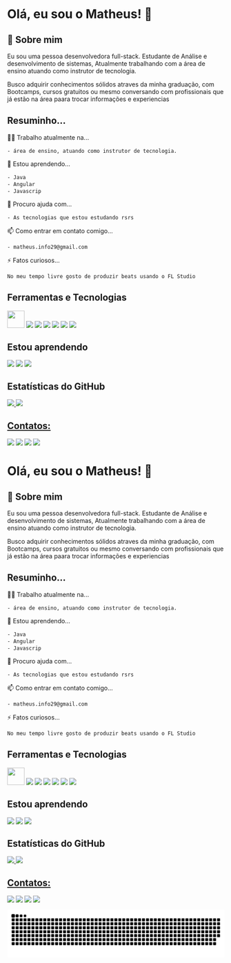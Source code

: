 # Olá, eu sou o Matheus! 👋

## 🚀 Sobre mim
Eu sou uma pessoa desenvolvedora full-stack. Estudante de Análise e desenvolvimento de sistemas, Atualmente trabalhando com a área de ensino atuando como instrutor de tecnologia. 

Busco adquirir conhecimentos sólidos atraves da minha graduação, com Bootcamps, cursos gratuitos ou mesmo conversando com profissionais que já estão na área paara trocar informações e experiencias 


## Resuminho...

👩‍💻 Trabalho atualmente na...

    - área de ensino, atuando como instrutor de tecnologia.

🧠 Estou aprendendo...

    - Java
    - Angular
    - Javascrip

🤔 Procuro ajuda com...

    - As tecnologias que estou estudando rsrs

📫 Como entrar em contato comigo...

    - matheus.info29@gmail.com


⚡️ Fatos curiosos...

    No meu tempo livre gosto de produzir beats usando o FL Studio

## Ferramentas e Tecnologias

<div>
    <img loading="lazy" src="https://cdn.jsdelivr.net/gh/devicons/devicon/icons/html5/html5-original.svg" width="40" height="40"/>
    <img loading="lazy" src="https://cdn.jsdelivr.net/gh/devicons/devicon/icons/css3/css3-original.svg" width="40"/>
    <img src="https://cdn.jsdelivr.net/gh/devicons/devicon/icons/java/java-original-wordmark.svg" width="40"/>
    <img src="https://cdn.jsdelivr.net/gh/devicons/devicon/icons/javascript/javascript-plain.svg" width="40" />
    <img src="https://cdn.jsdelivr.net/gh/devicons/devicon/icons/angularjs/angularjs-original.svg" width="40" />
    <img src="https://cdn.jsdelivr.net/gh/devicons/devicon/icons/figma/figma-original.svg"  width="40" />
    <img src="https://cdn.jsdelivr.net/gh/devicons/devicon/icons/canva/canva-original.svg" width="40" />
</div>

## Estou aprendendo
<div>
    <img src="https://cdn.jsdelivr.net/gh/devicons/devicon/icons/java/java-original-wordmark.svg" width="40"/>
    <img src="https://cdn.jsdelivr.net/gh/devicons/devicon/icons/javascript/javascript-plain.svg" width="40" />
    <img src="https://cdn.jsdelivr.net/gh/devicons/devicon/icons/angularjs/angularjs-original.svg" width="40" />
</div>

## Estatísticas do GitHub
<div>
<a href="https://github.com/Matheus-mt10">
<img loading="lazy" height="180em" src="https://github-readme-stats.vercel.app/api/top-langs/?username=Matheus-mt10&layout=compact&langs_count=7&theme=dracula"/> 

<img loading="lazy" height="180em" src="https://github-readme-stats.vercel.app/api?username=Matheus-mt10&show_icons=true&theme=dracula&include_all_commits=true&count_private=true"/>
</div>

## Contatos:

<div>
<a href="https://www.youtube.com/seu-canal-youtube-aqui" target="_blank"><img loading="lazy" src="https://img.shields.io/badge/YouTube-FF0000?style=for-the-badge&logo=youtube&logoColor=white" target="_blank"></a>
<a href="https://www.instagram.com/_theussantana/" target="_blank"><img loading="lazy" src="https://img.shields.io/badge/-Instagram-%23E4405F?style=for-the-badge&logo=instagram&logoColor=white" target="_blank"></a>
</a>
<a href = "mailto:matheus.info29@gmail.com"><img loading="lazy" src="https://img.shields.io/badge/Gmail-D14836?style=for-the-badge&logo=gmail&logoColor=white" target="_blank"></a>
<a href="https://www.linkedin.com/in/matheus-santana-dev" target="_blank"><img loading="lazy" src="https://img.shields.io/badge/-LinkedIn-%230077B5?style=for-the-badge&logo=linkedin&logoColor=white" target="_blank"></a>   
</div>

# Olá, eu sou o Matheus! 👋

## 🚀 Sobre mim
Eu sou uma pessoa desenvolvedora full-stack. Estudante de Análise e desenvolvimento de sistemas, Atualmente trabalhando com a área de ensino atuando como instrutor de tecnologia. 

Busco adquirir conhecimentos sólidos atraves da minha graduação, com Bootcamps, cursos gratuitos ou mesmo conversando com profissionais que já estão na área paara trocar informações e experiencias 


## Resuminho...

👩‍💻 Trabalho atualmente na...

    - área de ensino, atuando como instrutor de tecnologia.

🧠 Estou aprendendo...

    - Java
    - Angular
    - Javascrip

🤔 Procuro ajuda com...

    - As tecnologias que estou estudando rsrs

📫 Como entrar em contato comigo...

    - matheus.info29@gmail.com


⚡️ Fatos curiosos...

    No meu tempo livre gosto de produzir beats usando o FL Studio

## Ferramentas e Tecnologias

<div>
    <img loading="lazy" src="https://cdn.jsdelivr.net/gh/devicons/devicon/icons/html5/html5-original.svg" width="40" height="40"/>
    <img loading="lazy" src="https://cdn.jsdelivr.net/gh/devicons/devicon/icons/css3/css3-original.svg" width="40"/>
    <img src="https://cdn.jsdelivr.net/gh/devicons/devicon/icons/java/java-original-wordmark.svg" width="40"/>
    <img src="https://cdn.jsdelivr.net/gh/devicons/devicon/icons/javascript/javascript-plain.svg" width="40" />
    <img src="https://cdn.jsdelivr.net/gh/devicons/devicon/icons/angularjs/angularjs-original.svg" width="40" />
    <img src="https://cdn.jsdelivr.net/gh/devicons/devicon/icons/figma/figma-original.svg"  width="40" />
    <img src="https://cdn.jsdelivr.net/gh/devicons/devicon/icons/canva/canva-original.svg" width="40" />
</div>

## Estou aprendendo
<div>
    <img src="https://cdn.jsdelivr.net/gh/devicons/devicon/icons/java/java-original-wordmark.svg" width="40"/>
    <img src="https://cdn.jsdelivr.net/gh/devicons/devicon/icons/javascript/javascript-plain.svg" width="40" />
    <img src="https://cdn.jsdelivr.net/gh/devicons/devicon/icons/angularjs/angularjs-original.svg" width="40" />
</div>

## Estatísticas do GitHub
<div>
<a href="https://github.com/Matheus-mt10">
<img loading="lazy" height="180em" src="https://github-readme-stats.vercel.app/api/top-langs/?username=Matheus-mt10&layout=compact&langs_count=7&theme=dracula"/> 

<img loading="lazy" height="180em" src="https://github-readme-stats.vercel.app/api?username=Matheus-mt10&show_icons=true&theme=dracula&include_all_commits=true&count_private=true"/>
</div>

## Contatos:

<div>
<a href="https://www.youtube.com/seu-canal-youtube-aqui" target="_blank"><img loading="lazy" src="https://img.shields.io/badge/YouTube-FF0000?style=for-the-badge&logo=youtube&logoColor=white" target="_blank"></a>
<a href="https://www.instagram.com/_theussantana/" target="_blank"><img loading="lazy" src="https://img.shields.io/badge/-Instagram-%23E4405F?style=for-the-badge&logo=instagram&logoColor=white" target="_blank"></a>
</a>
<a href = "mailto:matheus.info29@gmail.com"><img loading="lazy" src="https://img.shields.io/badge/Gmail-D14836?style=for-the-badge&logo=gmail&logoColor=white" target="_blank"></a>
<a href="https://www.linkedin.com/in/matheus-santana-dev" target="_blank"><img loading="lazy" src="https://img.shields.io/badge/-LinkedIn-%230077B5?style=for-the-badge&logo=linkedin&logoColor=white" target="_blank"></a>   
</div>

![Snake animation](https://github.com/Matheus-mt10/Matheus-mt10/blob/output/github-contribution-grid-snake.svg)
